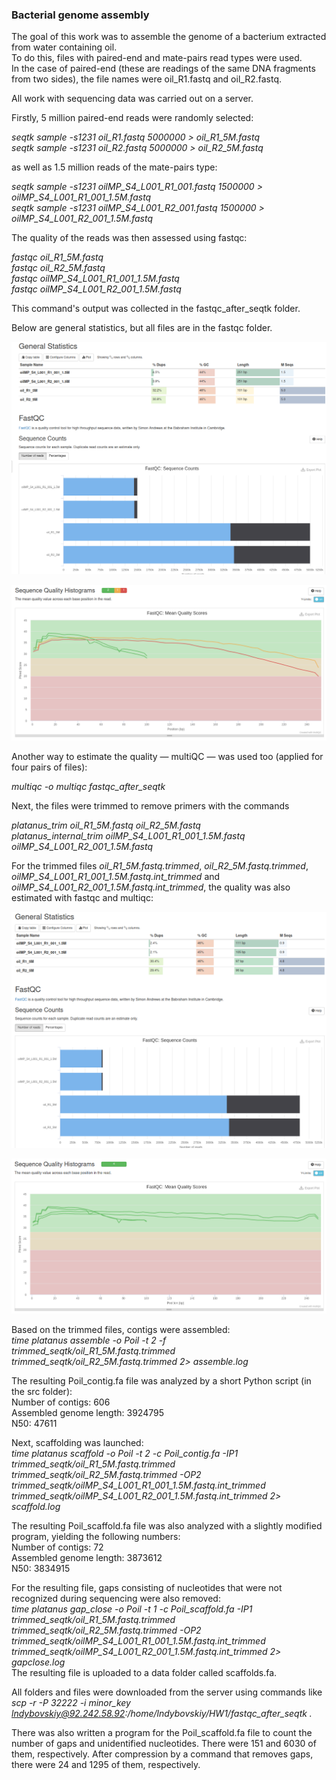 ### Bacterial genome assembly

The goal of this work was to assemble the genome of a bacterium extracted from water containing oil.  
To do this, files with paired-end and mate-pairs read types were used.  
In the case of paired-end (these are readings of the same DNA fragments from two sides), the file names were oil_R1.fastq and oil_R2.fastq.  

All work with sequencing data was carried out on a server.  

Firstly, 5 million paired-end reads were randomly selected:

*seqtk sample -s1231 oil_R1.fastq 5000000 > oil_R1_5M.fastq*  
*seqtk sample -s1231 oil_R2.fastq 5000000 > oil_R2_5M.fastq*

as well as 1.5 million reads of the mate-pairs type:

*seqtk sample -s1231 oilMP_S4_L001_R1_001.fastq 1500000 > oilMP_S4_L001_R1_001_1.5M.fastq*  
*seqtk sample -s1231 oilMP_S4_L001_R2_001.fastq 1500000 > oilMP_S4_L001_R2_001_1.5M.fastq*

The quality of the reads was then assessed using fastqc:

*fastqc oil_R1_5M.fastq*  
*fastqc oil_R2_5M.fastq*  
*fastqc oilMP_S4_L001_R1_001_1.5M.fastq*  
*fastqc oilMP_S4_L001_R2_001_1.5M.fastq*

This command's output was collected in the fastqc_after_seqtk folder.  

Below are general statistics, but all files are in the fastqc folder.

![](fastqc/Stat_1_1.png)

![](fastqc/Stat_1_2.png)

Another way to estimate the quality — multiQC — was used too (applied for four pairs of files):

*multiqc -o multiqc fastqc_after_seqtk* 

Next, the files were trimmed to remove primers with the commands

*platanus_trim oil_R1_5M.fastq oil_R2_5M.fastq*  
*platanus_internal_trim oilMP_S4_L001_R1_001_1.5M.fastq oilMP_S4_L001_R2_001_1.5M.fastq*



For the trimmed files *oil_R1_5M.fastq.trimmed*, *oil_R2_5M.fastq.trimmed*, *oilMP_S4_L001_R1_001_1.5M.fastq.int_trimmed* and *oilMP_S4_L001_R2_001_1.5M.fastq.int_trimmed*, the quality was also estimated with fastqc and multiqc:

![](fastqc/Stat_2_1.png)

![](fastqc/Stat_2_2.png)

Based on the trimmed files, contigs were assembled:  
*time platanus assemble -o Poil -t 2 -f trimmed_seqtk/oil_R1_5M.fastq.trimmed trimmed_seqtk/oil_R2_5M.fastq.trimmed 2> assemble.log*

The resulting Poil_contig.fa file was analyzed by a short Python script (in the src folder):  
Number of contigs: 606  
Assembled genome length: 3924795  
N50: 47611

Next, scaffolding was launched:  
*time platanus scaffold -o Poil -t 2 -c Poil_contig.fa -IP1 trimmed_seqtk/oil_R1_5M.fastq.trimmed trimmed_seqtk/oil_R2_5M.fastq.trimmed -OP2 trimmed_seqtk/oilMP_S4_L001_R1_001_1.5M.fastq.int_trimmed trimmed_seqtk/oilMP_S4_L001_R2_001_1.5M.fastq.int_trimmed 2> scaffold.log*

The resulting Poil_scaffold.fa file was also analyzed with a slightly modified program, yielding the following numbers:  
Number of contigs: 72  
Assembled genome length: 3873612  
N50: 3834915

For the resulting file, gaps consisting of nucleotides that were not recognized during sequencing were also removed:  
*time platanus gap_close -o Poil -t 1 -c Poil_scaffold.fa -IP1 trimmed_seqtk/oil_R1_5M.fastq.trimmed trimmed_seqtk/oil_R2_5M.fastq.trimmed -OP2 trimmed_seqtk/oilMP_S4_L001_R1_001_1.5M.fastq.int_trimmed trimmed_seqtk/oilMP_S4_L001_R2_001_1.5M.fastq.int_trimmed 2> gapclose.log*  
The resulting file is uploaded to a data folder called scaffolds.fa.

All folders and files were downloaded from the server using commands like  
*scp -r -P 32222 -i minor_key lndybovskiy@92.242.58.92:/home/lndybovskiy/HW1/fastqc_after_seqtk .*

There was also written a program for the Poil_scaffold.fa file to count the number of gaps and unidentified nucleotides. There were 151 and 6030 of them, respectively. After compression by a command that removes gaps, there were 24 and 1295 of them, respectively.
